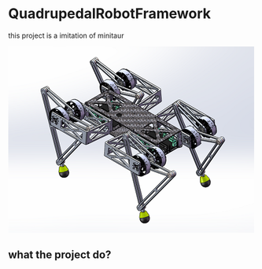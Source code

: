 # QuadrupedalRobotFramework
this project is a imitation of minitaur

![image](pictures/minitaur.png)

## what the project do?
      
